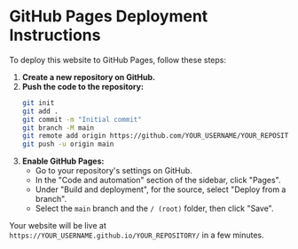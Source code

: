 # GitHub Pages Deployment Instructions

To deploy this website to GitHub Pages, follow these steps:

1.  **Create a new repository on GitHub.**
2.  **Push the code to the repository:**
    ```bash
    git init
    git add .
    git commit -m "Initial commit"
    git branch -M main
    git remote add origin https://github.com/YOUR_USERNAME/YOUR_REPOSITORY.git
    git push -u origin main
    ```
3.  **Enable GitHub Pages:**
    *   Go to your repository's settings on GitHub.
    *   In the "Code and automation" section of the sidebar, click "Pages".
    *   Under "Build and deployment", for the source, select "Deploy from a branch".
    *   Select the `main` branch and the `/ (root)` folder, then click "Save".

Your website will be live at `https://YOUR_USERNAME.github.io/YOUR_REPOSITORY/` in a few minutes.
